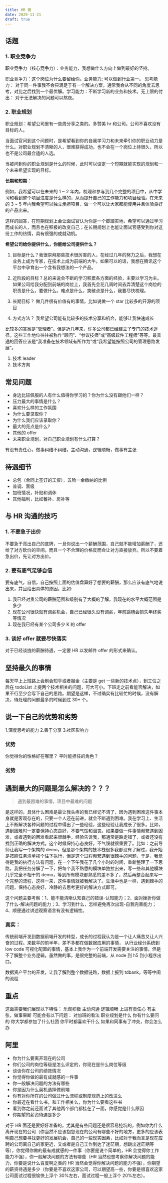 ```yaml
---
title: HR 面
date: 2020-11-21
draft: true
---
```


## 话题

### 1. 职业竞争力

职业竞争力（核心竞争力）：业务能力，我想做什么方向上做到最好的坚持。

职业竞争力：这个岗位为什么要留给你。业务能力; 可以做到行业第一。 思考能力： 对于同一件事我不会只满足于有一个解决方案，通常我会从不同的角度去思考，对比之后找到一个最优解。学习能力：不断学习新的业务和技术。无上限的付出： 对于无法解决的问题可以熬夜。

### 2. 职业规划

职业规划：希望公司里有一些周分享之类的。多赞美 hr 和公司。公司不喜欢没有目标的人。

当面试官问到这个问题时，是希望看到你的自我学习力和未来牵引你的职业动力是什么。对职业规划不清晰的人，很难获得成功，也不会在一个岗位上待很久，所以也不是公司最合适的人选。

当被问到你的职业规划是什么的时候，此时可以设定一个短期就能实现的规划和一个未来希望实现的目标。

**长期和短期**：

例如，我希望可以在未来的 1 ~ 2 年内，梳理和参与到几个完整的项目中，从中学习和看到整个项目进度是什么样的，从而提升自己的工作能力和项目经验。在未来的 3 ~ 5 年内我希望可以独立承担项目，做一个可以让大家都能使用并且体验良好的产品出来。

这样的回答，在短期规划上会让面试官认为你是一个脚踏实地，希望可以通过学习而成长的人，而且也在积极的改变自己；在长期规划上也能让面试官感受到你对这份工作的热情，具有很强的成就动机。

**希望公司给你提供什么，你能给公司提供什么？**

1. 目标是什么？我很崇拜那些技术很厉害的人，在经过几年的努力之后，我想在业务上成为专家，在技术上成为前端的大牛。如果可以的话，我想在腾讯这个平台中孕育出一个含有我想法的一个产品。

2. 近阶段的目标？总的来说会不断的学习积累各方面的经验，主要以学习为主。如果公司给我分配到前端的岗位上，我首先会花几周时间去弄清楚这个岗位的职责是什么，要做什么。难点是什么，突破点是什么，我要尽快梳理。

3. 长期目标？ 做几件很有价值有的事情，比如说做一个 star 比较多的开源的项目

4. 方式方法？ 我希望公司能有比较多的技术分享和机会，能够让我快速成长

比较多的答案是“管理者”。但是近几年来，许多公司都已经建立了专门的技术途径。这些工作地位往往被称作“顾问”、“参议技师”或“高级软件工程师”等等。最普通的回答应该是“我准备在技术领域有所作为”或“我希望能按照公司的管理思路发展”。

1. 技术 leader
2. 技术方向

## 常见问题

- 身边比较佩服的人有什么值得你学习的？你为什么没有跟他们一样？
- 压力最大的事情是什么？
- 喜欢什么样的工作氛围
- 为什么要录取你？
- 为什么我们应该录取你？
- 最大的亮点是什么?
- 其他的 offer
- 未来职业规划，对自己职业规划有什么打算？

有没有责任心，做事纠结不纠结，主动沟通，逻辑顺畅，做事有主张

## 待遇细节

- 总包（合同上签订的工资），五险一金缴纳的比例
- 普调、晋级
- 加班情况，补贴和调休
- 其他福利，比如餐补、房补等

## 与 HR 沟通的技巧

### 1. 不要急于出价

不要急于亮出自己的底牌，一旦你说出一个薪酬范围，自己就不能增加薪酬了，还给了对方砍价的空间。而且一个不合理的价格反而会让对方直接放弃。所以不要着急出价，先让对方出价。

### 2. 要有底气足够自信

要有底气，自信，自己按照上面的估值盘算好了想要的薪酬，那么应该有底气地说出来，并且给出具体的原因，比如:

1. 我已经对贵公司的薪酬范围和级别有了大概的了解，我现在的水平大概范围是多少
2. 现在公司很快就有调薪机会，自己已经很久没有调薪，年前跳槽会损失年终奖等情况
3. 现在我已经有某个公司多少 K 的 offer

### 3. 谈好 offer 就要尽快落实

对于已经谈拢的薪酬待遇，一定要 HR 以发邮件 offer 的形式来确认。

## 坚持最久的事情

每天早上上班路上会刷会知乎或者掘金（主要是 get 一些新的技术点），到工位之后在 todoList 上提两个技术相关的问题，可大可小。下班走之前看能否解决，如果不行至少会写下自己的思路。期望是这样，不过确实有比较忙的时候，没有解决，待处理的问题最多的时候到过 30+ 个。

## 说一下自己的优势和劣势

1.深度思考的能力 2.善于分享 3.社区影响力

### 优势

你觉得你的性格好在哪里？
平时能担任的角色？

### 劣势

## 遇到最大的问题是怎么解决的？？？

> 遇到最困难的事情，项目中最难的问题

是这样的，具体什么困难是最让我头疼的我已经记不清了，因为遇到困难这件事本身就是客观存在的，只要一个人还在前进，就会不断遇到困难。我在学习上、生活上不断解决各种问题的过程中得出了一些经验，这些经验让我成长了很多。比如，遇到困难时一定要保持心态良好，不要气馁和沮丧。如果要做一件事情频繁遇到困难，或者遇到的困难看起来很棘手，经验告诉我，那通常是路走错了，或者还没有找到正确的解决方式。这个时候保持心态良好，不气馁就很重要了。比如：之前导师让我写一个架构的 demo，但是那个架构的技术栈很多我都没有了解过，我开始是按照任务清单挨个往下执行，但是这个过程频繁遇到很棘手的问题，于是，我觉得是我的执行方法有问题，在一个下午我花了几个小时的时间，重新整理了一下思路，我把任务分解了一下，把每个我不熟悉的模块单独拉出来，写一些和其他模块几乎完全不相干的 demo，等到所有模块都熟悉的差不多了，然后再整合起来写一个完整的流程，这样一来，这件事情就被我解决了。生活中也是一样，遇到棘手的问题，保持心态良好，冷静的去思考更好的解决方式即可。

这个问题主要考察：1、能不能清晰认知自己的错误-认知能力；2、面对挫折你做了什么-解决问题的能力；3、学习到什么，怎样避免再次出现-自我完善能力；4、顺便通过讲述观察语言有没有逻辑性。

### 真实：

传统前端开发到数据前端开发的转型，成长的过程我认为是一个让人痛苦又让人兴奋的过程。来数平的前半年，差不多都在做数据应用的事情， 从行业经分系统到 low code 可视化配置的事情，基本上我作为一个前端开发需要关注的事情，但是不了解整个业务逻辑。虽然做的事，是很完整的前端，从 node 到 h5 到小程序出口。

数据资产平台的开发，让我了解到整个数据链路，数据上报到 tdbank，等等中间的流程

## 重点

这面需要我们展现以下特性：
乐观积极
主动沟通
逻辑顺畅
上进有责任心
有主张，做事果断
可能会有以下问题：
对加班的看法
职业规划是什么
你有什么要问的
你大学都参加了什么社团
你平时都喜欢干什么
如果和同事有了冲突，你会怎么办

## 阿里

- 你为什么要离开现在的公司
- 你们公司的岗位等级是怎么评定的，你现在是什么岗位等级
- 谈谈你在公司的绩效情况
- 你觉得你做的最有成就感的一件事
- 你一般解决问题的方法有哪些
- 你是因为什么契机选择做前端
- 你有对你所在的公司做过什么流程或制度规范上的改进么
- 你最近在看什么书，和工作相关么，你为什么要看这些书
- 看到你之前还面试了其他两个部门都挂在了一面，你感觉是什么原因
- 你期望的薪资待遇是多少

对于 HR 面还是要好好准备的，尤其是有些问题还是很容易挖坑的，例如你为什么离开现在的公司（你当然不应该抱怨现在的公司有哪些不好的地方，更多的应该表明自己想要寻找更好的发展机会，自己的一些现实因素，比如对于我而言是现在应聘的公司离自己的家更近，又或者是自己工作到达了迷茫期，想跳出迷茫期等等），你觉得你做的最有成就感的一件事（你要是说个简单的，HR 会觉得你工作能力不强），你一般解决问题的方法有哪些（HR 当然也想考察你解决问题的能力，你要是说什么百度啊之类的 HR 当然会觉得你解决问题的能力不强），你期望的薪资待遇是多少（你要是不喜欢这家公司，可以期望高一些，你要是很喜欢这家公司面试过程很愉快上浮个 30%左右，面试过程一般上浮个 20%左右）。
